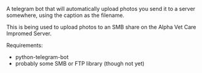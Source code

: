 A telegram bot that will automatically upload photos you send it to a server somewhere, using the caption as the filename.

This is being used to upload photos to an SMB share on the Alpha Vet Care Impromed Server.

Requirements:
* python-telegram-bot
* probably some SMB or FTP library (though not yet)